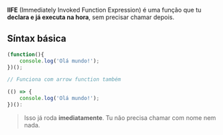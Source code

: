 **IIFE** (Immediately Invoked Function Expression) é uma função que tu **declara e já executa na hora**, sem precisar chamar depois.

## Síntax básica
```js
(function(){
	console.log('Olá mundo!');
})();

// Funciona com arrow function também

(() => {
	console.log('Olá mundo!');
})():
```
> Isso já roda **imediatamente**. Tu não precisa chamar com nome nem nada.
